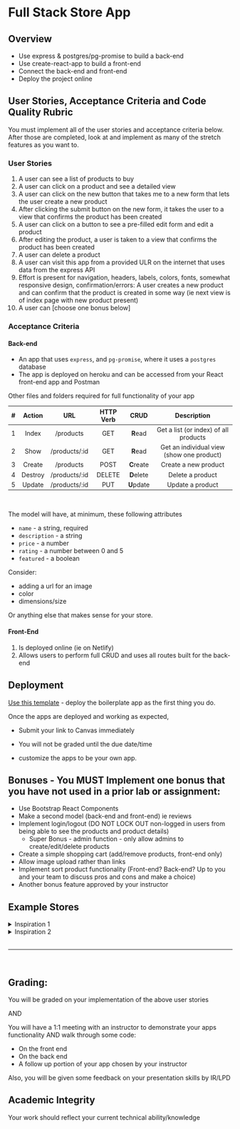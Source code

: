 # Full Stack Store App

## Overview

- Use express & postgres/pg-promise to build a back-end
- Use create-react-app to build a front-end
- Connect the back-end and front-end
- Deploy the project online

## User Stories, Acceptance Criteria and Code Quality Rubric

You must implement all of the user stories and acceptance criteria below. After those are completed, look at and implement as many of the stretch features as you want to.

### User Stories

1. A user can see a list of products to buy
1. A user can click on a product and see a detailed view
1. A user can click on the new button that takes me to a new form that lets the user create a new product
1. After clicking the submit button on the new form, it takes the user to a view that confirms the product has been created
1. A user can click on a button to see a pre-filled edit form and edit a product
1. After editing the product, a user is taken to a view that confirms the product has been created
1. A user can delete a product
1. A user can visit this app from a provided ULR on the internet that uses data from the express API
1. Effort is present for navigation, headers, labels, colors, fonts, somewhat responsive design, confirmation/errors: A user creates a new product and can confirm that the product is created in some way (ie next view is of index page with new product present)
1. A user can [choose one bonus below]

### Acceptance Criteria

#### Back-end

- An app that uses `express`, and `pg-promise`, where it uses a `postgres` database
- The app is deployed on heroku and can be accessed from your React front-end app and Postman

Other files and folders required for full functionality of your app

|  #  | Action  |      URL      | HTTP Verb |    CRUD    |                Description                |
| :-: | :-----: | :-----------: | :-------: | :--------: | :---------------------------------------: |
|  1  |  Index  |   /products   |    GET    |  **R**ead  |   Get a list (or index) of all products   |
|  2  |  Show   | /products/:id |    GET    |  **R**ead  | Get an individual view (show one product) |
|  3  | Create  |   /products   |   POST    | **C**reate |           Create a new product            |
|  4  | Destroy | /products/:id |  DELETE   | **D**elete |             Delete a product              |
|  5  | Update  | /products/:id |    PUT    | **U**pdate |             Update a product              |

<br />

The model will have, at minimum, these following attributes

- `name` - a string, required
- `description` - a string
- `price` - a number
- `rating` - a number between 0 and 5
- `featured` - a boolean

Consider:

- adding a url for an image
- color
- dimensions/size

Or anything else that makes sense for your store.

#### Front-End

1. Is deployed online (ie on Netlify)
1. Allows users to perform full CRUD and uses all routes built for the back-end

## Deployment

[Use this template](https://github.com/joinpursuit/pern-final-project-template) - deploy the boilerplate app as the first thing you do.

Once the apps are deployed and working as expected,

- Submit your link to Canvas immediately
- You will not be graded until the due date/time

- customize the apps to be your own app.

## Bonuses - You MUST Implement one bonus that you have not used in a prior lab or assignment:

- Use Bootstrap React Components
- Make a second model (back-end and front-end) ie reviews
- Implement login/logout (DO NOT LOCK OUT non-logged in users from being able to see the products and product details)
  - Super Bonus - admin function - only allow admins to create/edit/delete products
- Create a simple shopping cart (add/remove products, front-end only)
- Allow image upload rather than links
- Implement sort product functionality (Front-end? Back-end? Up to you and your team to discuss pros and cons and make a choice)
- Another bonus feature approved by your instructor

## Example Stores

<details><summary>Inspiration 1</summary>

![](./assets/flow-hack.png)

</details>

<details><summary>Inspiration 2</summary>

![](./assets/neoboutique.png)

</details>

<br />
<hr />
<br />

## Grading:

You will be graded on your implementation of the above user stories

AND

You will have a 1:1 meeting with an instructor to demonstrate your apps functionality AND walk through some code:

- On the front end
- On the back end
- A follow up portion of your app chosen by your instructor

Also, you will be given some feedback on your presentation skills by IR/LPD

## Academic Integrity

Your work should reflect your current technical ability/knowledge
